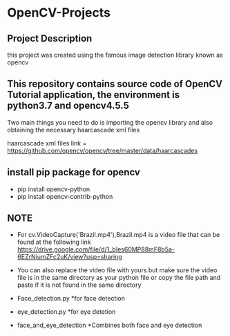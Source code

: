 # OpenCV-Projects


## Project Description
this project was created using the famous image detection library known as opencv 

## This repository contains source code of OpenCV Tutorial application, the environment is python3.7 and opencv4.5.5

Two main things you need to do is importing the opencv library and also obtaining the necessary haarcascade xml files

haarcascade xml files link = https://github.com/opencv/opencv/tree/master/data/haarcascades

## install pip package for opencv
* pip install opencv-python
* pip install opencv-contrib-python

## NOTE

* For cv.VideoCapture('Brazil.mp4'),Brazil.mp4 is a video file that can be found at the following link https://drive.google.com/file/d/1_bIes60MP88mF8b5a-6EZrNiumZFc2uK/view?usp=sharing

* You can also replace the video file with yours but make sure the video file is in the same directory as your python file or copy the file path and paste if it is not found in the same directory

* Face_detection.py  *for face detection
* eye_detection.py   *for eye detetion
* face_and_eye_detection  *Combines both face and eye detection
